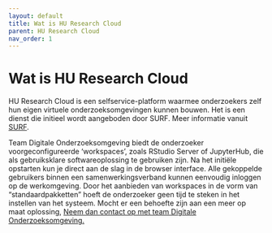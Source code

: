 ```yaml
---
layout: default
title: Wat is HU Research Cloud
parent: HU Research Cloud
nav_order: 1
---
```


# Wat is HU Research Cloud

HU Research Cloud is een selfservice-platform waarmee onderzoekers zelf hun eigen virtuele onderzoeksomgevingen kunnen bouwen. Het is een dienst die initieel wordt aangeboden door SURF. Meer informatie vanuit [SURF](https://www.surf.nl/en/surf-research-cloud-collaboration-portal-for-research).

Team Digitale Onderzoeksomgeving biedt de onderzoeker voorgeconfigureerde ‘workspaces’, zoals RStudio Server of JupyterHub, die als gebruiksklare softwareoplossing te gebruiken zijn. Na het initiële opstarten kun je direct aan de slag in de browser interface. Alle gekoppelde gebruikers binnen een samenwerkingsverband kunnen eenvoudig inloggen op de werkomgeving.
Door het aanbieden van workspaces in de vorm van “standaardpakketten” hoeft de onderzoeker geen tijd te steken in het instellen van het systeem. Mocht er een behoefte zijn aan een meer op maat oplossing, [Neem dan contact op met team Digitale Onderzoeksomgeving.](mailto:onderzoeksupport@hu.nl) 
